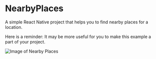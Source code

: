 # NearbyPlaces
A simple React Native project that helps you to find nearby places for a location.

Here is a reminder: It may be more useful for you to make this example a part of your project.

![Image of Nearby Places](https://i.ibb.co/7QLcfyN/Simulator-Screen-Shot-i-Phone-11-2020-06-29-at-00-40-54.png)
